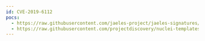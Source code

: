 ```yaml
---
id: CVE-2019-6112
pocs:
  - https://raw.githubusercontent.com/jaeles-project/jaeles-signatures/master/cves/wordpress-xss-cve-2019-6112.yaml
  - https://raw.githubusercontent.com/projectdiscovery/nuclei-templates/master/cves/2019/CVE-2019-6112.yaml
---
```

